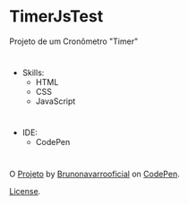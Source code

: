 # TimerJsTest

Projeto de um Cronômetro "Timer"
#
* Skills:
     * HTML
     * CSS
     * JavaScript
#

* IDE:
    * CodePen
#
O [Projeto](https://codepen.io/brunonavarrooficial/pen/ZExwvGd) by [Brunonavarrooficial](https://codepen.io/brunonavarrooficial) on [CodePen](https://codepen.io).

[License](https://codepen.io/license/pen/ZExwvGd).
